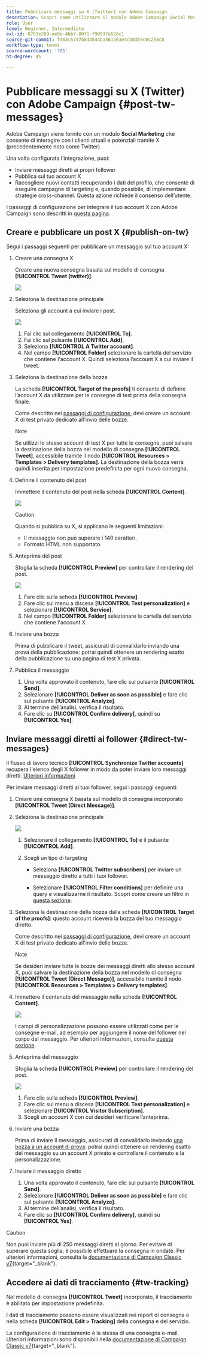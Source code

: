 ```yaml
---
title: Pubblicare messaggi su X (Twitter) con Adobe Campaign
description: Scopri come utilizzare il modulo Adobe Campaign Social Marketing per pubblicare messaggi su X (precedentemente noto come Twitter) e inviare messaggi diretti ai tuoi follower
role: User
level: Beginner, Intermediate
exl-id: 0783e289-ae8e-4bb7-80f1-f90937a528c1
source-git-commit: f463c5747b844544ba561a63e4cb0359c0c258c8
workflow-type: tm+mt
source-wordcount: '785'
ht-degree: 4%

---
```



# Pubblicare messaggi su X (Twitter) con Adobe Campaign {#post-tw-messages}

Adobe Campaign viene fornito con un modulo **Social Marketing** che consente di interagire con i clienti attuali e potenziali tramite X (precedentemente noto come Twitter).

Una volta configurata l’integrazione, puoi:

* Inviare messaggi diretti ai propri follower
* Pubblica sul tuo account X
* Raccogliere nuovi contatti recuperando i dati del profilo, che consente di eseguire campagne di targeting e, quando possibile, di implementare strategie cross-channel. Questa azione richiede il consenso dell’utente.


I passaggi di configurazione per integrare il tuo account X con Adobe Campaign sono descritti in [questa pagina](../connect/ac-tw.md).

## Creare e pubblicare un post X {#publish-on-tw}

Segui i passaggi seguenti per pubblicare un messaggio sul tuo account X:

1. Creare una consegna X

   Creare una nuova consegna basata sul modello di consegna **[!UICONTROL Tweet (twitter)]**.

   ![](assets/tw-new-delivery.png)

1. Seleziona la destinazione principale

   Seleziona gli account a cui inviare i post.

   ![](assets/tw-define-target.png)

   1. Fai clic sul collegamento **[!UICONTROL To]**.
   1. Fai clic sul pulsante **[!UICONTROL Add]**.
   1. Seleziona **[!UICONTROL A Twitter account]**.
   1. Nel campo **[!UICONTROL Folder]** selezionare la cartella del servizio che contiene l&#39;account X. Quindi seleziona l’account X a cui inviare il tweet.

1. Seleziona la destinazione della bozza

   La scheda **[!UICONTROL Target of the proofs]** ti consente di definire l’account X da utilizzare per le consegne di test prima della consegna finale.

   Come descritto nei [passaggi di configurazione](../connect/ac-tw.md#tw-test-account), devi creare un account X di test privato dedicato all&#39;invio delle bozze.

   >[!NOTE]
   >
   >Se utilizzi lo stesso account di test X per tutte le consegne, puoi salvare la destinazione della bozza nel modello di consegna **[!UICONTROL Tweet]**, accessibile tramite il nodo **[!UICONTROL Resources > Templates > Delivery templates]**. La destinazione della bozza verrà quindi inserita per impostazione predefinita per ogni nuova consegna.

1. Definire il contenuto del post

   Immettere il contenuto del post nella scheda **[!UICONTROL Content]**.

   ![](assets/tw-delivery-content.png)

   >[!CAUTION]
   >
   >Quando si pubblica su X, si applicano le seguenti limitazioni:
   >
   >* Il messaggio non può superare i 140 caratteri.
   >* Formato HTML non supportato.
   >

1. Anteprima del post

   Sfoglia la scheda **[!UICONTROL Preview]** per controllare il rendering del post.

   ![](assets/tw-delivery-preview.png)

   1. Fare clic sulla scheda **[!UICONTROL Preview]**.
   1. Fare clic sul menu a discesa **[!UICONTROL Test personalization]** e selezionare **[!UICONTROL Service]**.
   1. Nel campo **[!UICONTROL Folder]** selezionare la cartella del servizio che contiene l&#39;account X.

1. Inviare una bozza

   Prima di pubblicare il tweet, assicurati di convalidarlo inviando una prova della pubblicazione: potrai quindi ottenere un rendering esatto della pubblicazione su una pagina di test X privata.

1. Pubblica il messaggio

   1. Una volta approvato il contenuto, fare clic sul pulsante **[!UICONTROL Send]**.
   1. Selezionare **[!UICONTROL Deliver as soon as possible]** e fare clic sul pulsante **[!UICONTROL Analyze]**.
   1. Al termine dell’analisi, verifica il risultato.
   1. Fare clic su **[!UICONTROL Confirm delivery]**, quindi su **[!UICONTROL Yes]**.

## Inviare messaggi diretti ai follower {#direct-tw-messages}

Il flusso di lavoro tecnico **[!UICONTROL Synchronize Twitter accounts]** recupera l&#39;elenco degli X follower in modo da poter inviare loro messaggi diretti. [Ulteriori informazioni](../connect/ac-tw.md#synchro-tw-accounts)

Per inviare messaggi diretti ai tuoi follower, segui i passaggi seguenti:

1. Creare una consegna X basata sul modello di consegna incorporato **[!UICONTROL Tweet (Direct Message)]**.

1. Seleziona la destinazione principale

   ![](assets/tw-dm-define-target.png)

   1. Selezionare il collegamento **[!UICONTROL To]** e il pulsante **[!UICONTROL Add]**.

   1. Scegli un tipo di targeting

      * Seleziona **[!UICONTROL Twitter subscribers]** per inviare un messaggio diretto a tutti i tuoi follower.

      * Selezionare **[!UICONTROL Filter conditions]** per definire una query e visualizzarne il risultato. Scopri come creare un filtro in [questa sezione](../audiences/create-filters.md#advanced-filters).

1. Seleziona la destinazione della bozza dalla scheda **[!UICONTROL Target of the proofs]**: questo account riceverà la bozza del tuo messaggio diretto.

   Come descritto nei [passaggi di configurazione](../connect/ac-tw.md#tw-test-account), devi creare un account X di test privato dedicato all&#39;invio delle bozze.


   >[!NOTE]
   >
   >Se desideri inviare tutte le bozze dei messaggi diretti allo stesso account X, puoi salvare la destinazione della bozza nel modello di consegna **[!UICONTROL Tweet (Direct Message)]**, accessibile tramite il nodo **[!UICONTROL Resources > Templates > Delivery templates]**.

1. Immettere il contenuto del messaggio nella scheda **[!UICONTROL Content]**.

   ![](assets/tw-dm-content.png)

   I campi di personalizzazione possono essere utilizzati come per le consegne e-mail, ad esempio per aggiungere il nome del follower nel corpo del messaggio. Per ulteriori informazioni, consulta [questa sezione](../send/personalize.md).

1. Anteprima del messaggio

   Sfoglia la scheda **[!UICONTROL Preview]** per controllare il rendering del post.

   ![](assets/tw-dm-preview.png)

   1. Fare clic sulla scheda **[!UICONTROL Preview]**.
   1. Fare clic sul menu a discesa **[!UICONTROL Test personalization]** e selezionare **[!UICONTROL Visitor Subscription]**.
   1. Scegli un account X con cui desideri verificare l’anteprima.

1. Inviare una bozza

   Prima di inviare il messaggio, assicurati di convalidarlo inviando [una bozza a un account di prova](../send/preview-and-proof.md): potrai quindi ottenere un rendering esatto del messaggio su un account X privato e controllare il contenuto e la personalizzazione.

1. Inviare il messaggio diretto

   1. Una volta approvato il contenuto, fare clic sul pulsante **[!UICONTROL Send]**.
   1. Selezionare **[!UICONTROL Deliver as soon as possible]** e fare clic sul pulsante **[!UICONTROL Analyze]**.
   1. Al termine dell’analisi, verifica il risultato.
   1. Fare clic su **[!UICONTROL Confirm delivery]**, quindi su **[!UICONTROL Yes]**.

>[!CAUTION]
>
>Non puoi inviare più di 250 messaggi diretti al giorno. Per evitare di superare questa soglia, è possibile effettuare la consegna in ondate. Per ulteriori informazioni, consulta la [documentazione di Campaign Classic v7](https://experienceleague.adobe.com/docs/campaign-classic/using/sending-messages/key-steps-when-creating-a-delivery/steps-sending-the-delivery.html#sending-using-multiple-waves){target="_blank"}.


## Accedere ai dati di tracciamento {#tw-tracking}

Nel modello di consegna **[!UICONTROL Tweet]** incorporato, il tracciamento è abilitato per impostazione predefinita.

I dati di tracciamento possono essere visualizzati nei report di consegna e nella scheda **[!UICONTROL Edit > Tracking]** della consegna e del servizio.

La configurazione di tracciamento è la stessa di una consegna e-mail. Ulteriori informazioni sono disponibili nella [documentazione di Campaign Classic v7](https://experienceleague.adobe.com/docs/campaign-classic/using/sending-messages/monitoring-deliveries/about-delivery-monitoring.html?lang=it){target="_blank"}.

